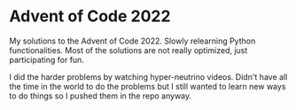 # Advent of Code 2022

My solutions to the Advent of Code 2022.
Slowly relearning Python functionalities.
Most of the solutions are not really optimized, just participating for fun.

I did the harder problems by watching hyper-neutrino videos. Didn't have all the time
in the world to do the problems but I still wanted to learn new ways to do things so 
I pushed them in the repo anyway.
